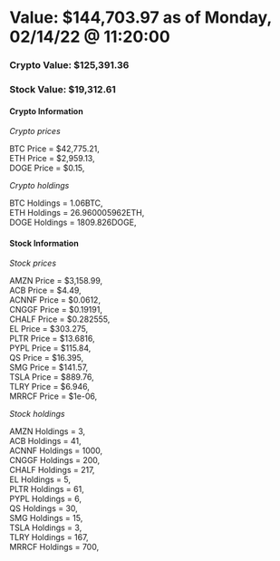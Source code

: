 # Value: $144,703.97 as of Monday, 02/14/22 @ 11:20:00 

### Crypto Value: $125,391.36

### Stock Value: $19,312.61

#### Crypto Information 
*Crypto prices* 

BTC Price = $42,775.21,  
ETH Price = $2,959.13,  
DOGE Price = $0.15,  


*Crypto holdings* 

BTC Holdings = 1.06BTC,  
ETH Holdings = 26.960005962ETH,  
DOGE Holdings = 1809.826DOGE,  


#### Stock Information 

*Stock prices* 

AMZN Price = $3,158.99,  
ACB Price = $4.49,  
ACNNF Price = $0.0612,  
CNGGF Price = $0.19191,  
CHALF Price = $0.282555,  
EL Price = $303.275,  
PLTR Price = $13.6816,  
PYPL Price = $115.84,  
QS Price = $16.395,  
SMG Price = $141.57,  
TSLA Price = $889.76,  
TLRY Price = $6.946,  
MRRCF Price = $1e-06,  


*Stock holdings* 

AMZN Holdings = 3,  
ACB Holdings = 41,  
ACNNF Holdings = 1000,  
CNGGF Holdings = 200,  
CHALF Holdings = 217,  
EL Holdings = 5,  
PLTR Holdings = 61,  
PYPL Holdings = 6,  
QS Holdings = 30,  
SMG Holdings = 15,  
TSLA Holdings = 3,  
TLRY Holdings = 167,  
MRRCF Holdings = 700,  


